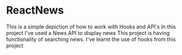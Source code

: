 # ReactNews
This is a simple depiction of how to work with Hooks and API's 
In this project I've used a News API to display news 
This project is having functionality of searching news.
I've learnt the use of hooks from this project

